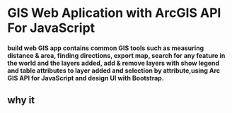 # GIS Web Aplication with ArcGIS API For JavaScript
#### build web GIS app contains common GIS tools such as measuring distance & area, finding directions, export map, search for any feature in the world and the layers added, add & remove layers with show legend and table attributes to layer added and selection by attribute,using Arc GIS API for JavaScript and design UI with Bootstrap.
## why it
